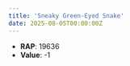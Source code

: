 ```yaml
---
title: 'Sneaky Green-Eyed Snake'
date: 2025-08-05T00:00:00Z
---
```

- **RAP**: 19636
- **Value**: -1
